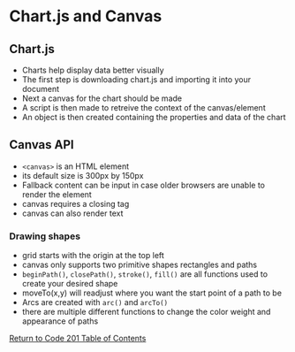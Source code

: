 # Chart.js and Canvas

## Chart.js

- Charts help display data better visually
- The first step is downloading chart.js and importing it into your document
- Next a canvas for the chart should be made
- A script is then made to retreive the context of the canvas/element
- An object is then created containing the properties and data of the chart

## Canvas API

- `<canvas>` is an HTML element
- its default size is 300px by 150px
- Fallback content can be input in case older browsers are unable to render the element
- canvas requires a closing tag
- canvas can also render text

### Drawing shapes

- grid starts with the origin at the top left
- canvas only supports two primitive shapes rectangles and paths
- `beginPath()`, `closePath()`, `stroke()`, `fill()` are all functions used to create your desired shape
- moveTo(x,y) will readjust where you want the start point of a path to be
- Arcs are created with `arc()` and `arcTo()`
- there are multiple different functions to change the color weight and appearance of paths


[Return to Code 201 Table of Contents](https://rogermreyes.github.io/Reading-Notes/Code-201-Reading-Notes)
